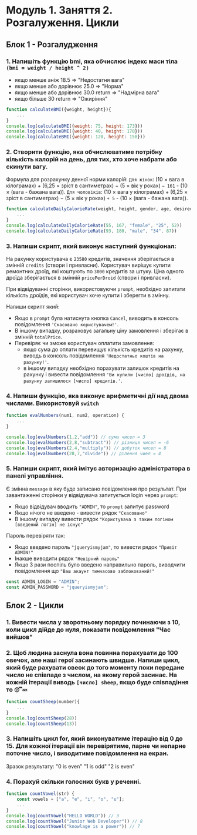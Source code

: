 # Модуль 1. Заняття 2. Розгалуження. Цикли

## Блок 1 - Розгалудження

### 1. Напишіть функцію bmi, яка обчислює індекс маси тіла `(bmi = weight / height ^ 2)`

- якщо менше аніж 18.5 => "Недостатня вага"
- якщо менше або дорівнює 25.0 => "Норма"
- якщо менше або дорівнює 30.0 return => "Надмірна вага"
- якщо більше 30 return => "Ожиріння"

```js
function calculateBMI({weight, height}){
    ...
}
console.log(calculateBMI({weight: 75, height: 173}))
console.log(calculateBMI({weight: 40, height: 178}))
console.log(calculateBMI({weight: 120, height: 158}))
```

### 2. Cтворити функцію, яка обчислюватиме потрібну кількість калорій на день, для тих, хто хоче набрати або скинути вагу.

Формула для розрахунку денної норми калорій:
`Для жінок`: (10 × вага в кілограмах) + (6,25 × зріст в сантиметрах) − (5 × вік у роках) `− 161` - (10 × (вага - бажана вага)).
`Для чоловіків`: (10 × вага у кілограмах) + (6,25 × зріст в сантиметрах) − (5 × вік у роках) `+ 5` - (10 × (вага - бажана вага)).

```js
function calculateDailyCalorieRate(weight, height, gender, age, desiredWeight){
    ...
}
console.log(calculateDailyCalorieRate(55, 167, "female", "25", 52))
console.log(calculateDailyCalorieRate(93, 180, "male", "34", 87))
```

### 3. Напиши скрипт, який виконує наступний функціонал:

На рахунку користувача є `23580` кредитів, значення зберігається в змінній `credits` (створи і привласни). Користувач вирішує купити ремонтних дроїд, які коштують по `3000` кредитів за штуку. Ціна одного дроїда зберігається в змінній `pricePerDroid` (створи і привласни).

При відвідуванні сторінки, використовуючи `prompt`, необхідно запитати кількість
дроїдів, які користувач хоче купити і зберегти в змінну.

Напиши скрипт який:

- Якщо в `prompt` була натиснута кнопка `Cancel`, виводить в консоль
  повідомлення `'Скасовано користувачем!'`.
- В іншому випадку, розраховує загальну ціну замовлення і зберігає в змінній
  `totalPrice`.
- Перевіряє чи зможе користувач оплатити замовлення:
  - якщо сума до оплати перевищує кількість кредитів на рахунку, виводь в
    консоль повідомлення `'Недостатньо коштів на рахунку!'`.
  - в іншому випадку необхідно порахувати залишок кредитів на рахунку і вивести
    повідомлення
    `'Ви купили [число] дроїдів, на рахунку залишилося [число] кредитів.'`.

### 4. Напиши функцію, яка виконує арифметичні дії над двома числами. Використовуй `switch`

```js
function evalNumbers(num1, num2, operation) {
    ...
}

console.log(evalNumbers(1,2,"add")) // cума чисел = 3
console.log(evalNumbers(2,8,"subtract")) // різниця чисел = -6
console.log(evalNumbers(2,4,"multiply")) // добуток чисел = 8
console.log(evalNumbers(28,7,"divide")) // ділення чиел = 4
```

### 5. Напиши скрипт, який імітує авторизацію адміністратора в панелі управління.

Є змінна `message` в яку буде записано повідомлення про результат. При
завантаженні сторінки у відвідувача запитується login через `prompt`:

- Якщо відвідувач вводить `"ADMIN"`, то `prompt` запитує password
- Якщо нічого не введено - вивести рядок `"Скасовано"`
- В іншому випадку вивести рядок `"Користувача з таким логіном [введений логін] не існує"`

Пароль перевіряти так:

- Якщо введено пароль `"jqueryismyjam"`, то вивести рядок `"Привіт ADMIN!"`
- Інакше виводити рядок `"Невірний пароль"`
- Якщо 3 рази поспіль було введено направильно пароль, виводчити повідомлення що `"Ваш акаунт тимчасово заблокований!"`

```js
const ADMIN_LOGIN = "ADMIN";
const ADMIN_PASSWORD = "jqueryismyjam";
```

## Блок 2 - Цикли

### 1. Вивести числа у зворотньому порядку починаючи з 10, коли цикл дійде до нуля, показати повідомлення "Час вийшов"

### 2. Щоб людина заснула вона повинна порахувати до 100 овечок, але наші герої засинають швидше. Напиши цикл, який буде рахувати овеок до того моменту поки передане число не співпаде з числом, на якому герой засинає. На кожній ітерації виводь `[число] sheep`, якщо буде співпадіння то `😴💤`

```js
function countSheep(number){
    ...
}
console.log(countSheep(28))
console.log(countSheep(13))
```

### 3. Напишіть цикл for, який виконуватиме ітерацію від 0 до 15. Для кожної ітерації він перевірятиме, парне чи непарне поточне число, і виводитиме повідомлення на екран.

Зразок результату:
"0 is even"
"1 is odd"
"2 is even"

### 4. Порахуй скільки голосних букв у реченні.

```js
function countVowel(str) {
    const vowels = ["a", "e", "i", "o", "u"];
    ...
}
console.log(countVowel("HELLO WORLD")) // 3
console.log(countVowel("Junior Web Developer")) // 8
console.log(countVowel("knowlage is a power")) // 7
```
